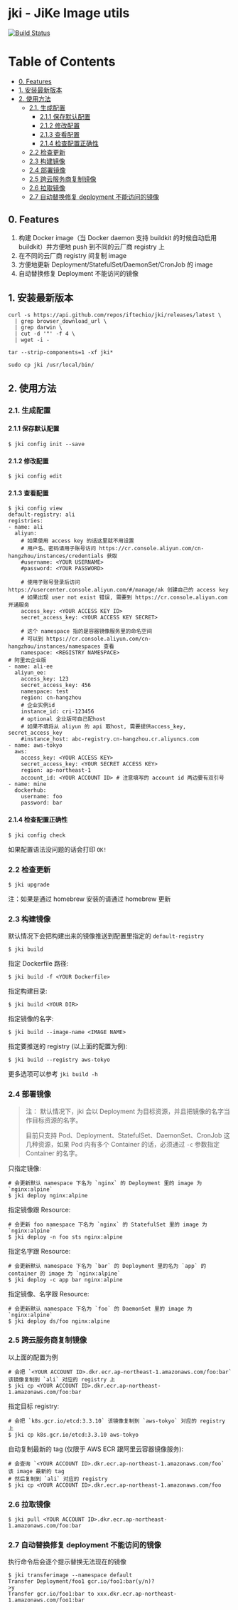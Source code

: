 # jki - JiKe Image utils
[![Build Status](https://travis-ci.org/iftechio/jki.svg?branch=master)](https://travis-ci.org/iftechio/jki)

Table of Contents
=================

* [0. Features](#0-features)
* [1. 安装最新版本](#1-安装最新版本)
* [2. 使用方法](#2-使用方法)
    * [2.1. 生成配置](#21-生成配置)
        * [2.1.1 保存默认配置](#211-保存默认配置)
        * [2.1.2 修改配置](#212-修改配置)
        * [2.1.3 查看配置](#213-查看配置)
        * [2.1.4 检查配置正确性](#214-检查配置正确性)
    * [2.2 检查更新](#22-检查更新)
    * [2.3 构建镜像](#23-构建镜像)
    * [2.4 部署镜像](#24-部署镜像)
    * [2.5 跨云服务商复制镜像](#25-跨云服务商复制镜像)
    * [2.6 拉取镜像](#26-拉取镜像)
    * [2.7 自动替换修复 deployment 不能访问的镜像](#27-自动替换修复-deployment-不能访问的镜像)

## 0. Features

1. 构建 Docker image（当 Docker daemon 支持 buildkit 的时候自动启用 buildkit）并方便地 push 到不同的云厂商 registry 上
2. 在不同的云厂商 registry 间复制 image
3. 方便地更新 Deployment/StatefulSet/DaemonSet/CronJob 的 image
4. 自动替换修复 Deployment 不能访问的镜像

## 1. 安装最新版本

```
curl -s https://api.github.com/repos/iftechio/jki/releases/latest \
  | grep browser_download_url \
  | grep darwin \
  | cut -d '"' -f 4 \
  | wget -i -

tar --strip-components=1 -xf jki*

sudo cp jki /usr/local/bin/
```

## 2. 使用方法

### 2.1. 生成配置

#### 2.1.1 保存默认配置

```
$ jki config init --save
```

#### 2.1.2 修改配置

```
$ jki config edit
```

#### 2.1.3 查看配置

```
$ jki config view
default-registry: ali
registries:
- name: ali
  aliyun:
    # 如果使用 access key 的话这里就不用设置
    # 用户名、密码请用子账号访问 https://cr.console.aliyun.com/cn-hangzhou/instances/credentials 获取
    #username: <YOUR USERNAME>
    #password: <YOUR PASSWORD>

    # 使用子账号登录后访问 https://usercenter.console.aliyun.com/#/manage/ak 创建自己的 access key
    # 如果出现 user not exist 错误, 需要到 https://cr.console.aliyun.com 开通服务
    access_key: <YOUR ACCESS KEY ID>
    secret_access_key: <YOUR ACCESS KEY SECRET>

    # 这个 namespace 指的是容器镜像服务里的命名空间
    # 可以到 https://cr.console.aliyun.com/cn-hangzhou/instances/namespaces 查看
    namespace: <REGISTRY NAMESPACE>
# 阿里云企业版    
- name: ali-ee
  aliyun_ee:
    access_key: 123
    secret_access_key: 456
    namespace: test
    region: cn-hangzhou
    # 企业实例id
    instance_id: cri-123456
    # optional 企业版可自己配host
    # 如果不填将从 aliyun 的 api 取host, 需要提供access_key, secret_access_key
    #instance_host: abc-registry.cn-hangzhou.cr.aliyuncs.com
- name: aws-tokyo
  aws:
    access_key: <YOUR ACCESS KEY>
    secret_access_key: <YOUR SECRET ACCESS KEY>
    region: ap-northeast-1
    account_id: <YOUR ACCOUNT ID> # 注意填写的 account id 两边要有双引号
- name: mine
  dockerhub:
    username: foo
    password: bar
```

#### 2.1.4 检查配置正确性

```
$ jki config check
```

如果配置语法没问题的话会打印 `OK!`

### 2.2 检查更新

```
$ jki upgrade
```

注：如果是通过 homebrew 安装的请通过 homebrew 更新

### 2.3 构建镜像

默认情况下会把构建出来的镜像推送到配置里指定的 `default-registry`

```
$ jki build
```

指定 Dockerfile 路径:

```
$ jki build -f <YOUR Dockerfile>
```

指定构建目录:

```
$ jki build <YOUR DIR>
```

指定镜像的名字:

```
$ jki build --image-name <IMAGE NAME>
```

指定要推送的 registry (以上面的配置为例):

```
$ jki build --registry aws-tokyo
```

更多选项可以参考 `jki build -h`

### 2.4 部署镜像

> 注： 默认情况下，jki 会以 Deployment 为目标资源，并且把镜像的名字当作目标资源的名字。
>
> 目前只支持 Pod、Deployment、StatefulSet、DaemonSet、CronJob 这几种资源，如果 Pod 内有多个 Container 的话，必须通过 `-c` 参数指定 Container 的名字。

只指定镜像:
```
# 会更新默认 namespace 下名为 `nginx` 的 Deployment 里的 image 为 `nginx:alpine`
$ jki deploy nginx:alpine
```

指定镜像跟 Resource:
```
# 会更新 foo namespace 下名为 `nginx` 的 StatefulSet 里的 image 为 `nginx:alpine`
$ jki deploy -n foo sts nginx:alpine
```

指定名字跟 Resource:
```
# 会更新默认 namespace 下名为 `bar` 的 Deployment 里的名为 `app` 的 container 的 image 为 `nginx:alpine`
$ jki deploy -c app bar nginx:alpine
```

指定镜像、名字跟 Resource:
```
# 会更新默认 namespace 下名为 `foo` 的 DaemonSet 里的 image 为 `nginx:alpine`
$ jki deploy ds/foo nginx:alpine
```

### 2.5 跨云服务商复制镜像

以上面的配置为例

```
# 会把 `<YOUR ACCOUNT ID>.dkr.ecr.ap-northeast-1.amazonaws.com/foo:bar` 该镜像复制到 `ali` 对应的 registry 上
$ jki cp <YOUR ACCOUNT ID>.dkr.ecr.ap-northeast-1.amazonaws.com/foo:bar
```

指定目标 registry:
```
# 会把 `k8s.gcr.io/etcd:3.3.10` 该镜像复制到 `aws-tokyo` 对应的 registry 上
$ jki cp k8s.gcr.io/etcd:3.3.10 aws-tokyo
```

自动复制最新的 tag (仅限于 AWS ECR 跟阿里云容器镜像服务):
```
# 会查询 `<YOUR ACCOUNT ID>.dkr.ecr.ap-northeast-1.amazonaws.com/foo` 该 image 最新的 tag
# 然后复制到 `ali` 对应的 registry
$ jki cp <YOUR ACCOUNT ID>.dkr.ecr.ap-northeast-1.amazonaws.com/foo
```

### 2.6 拉取镜像

```
$ jki pull <YOUR ACCOUNT ID>.dkr.ecr.ap-northeast-1.amazonaws.com/foo:bar
```

### 2.7 自动替换修复 deployment 不能访问的镜像

执行命令后会逐个提示替换无法现在的镜像

```
$ jki transferimage --namespace default
Transfer Deployment/foo1 gcr.io/foo1:bar(y/n)?
>y
Transfer gcr.io/foo1:bar to xxx.dkr.ecr.ap-northeast-1.amazonaws.com/foo1:bar
```
